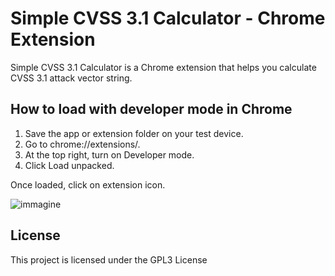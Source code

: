 # Simple CVSS 3.1 Calculator - Chrome Extension

Simple CVSS 3.1 Calculator is a Chrome extension that helps you calculate CVSS 3.1 attack vector string.



## How to load with developer mode in Chrome

1. Save the app or extension folder on your test device.
2. Go to chrome://extensions/.
3. At the top right, turn on Developer mode.
4. Click Load unpacked.


Once loaded, click on extension icon.


![immagine](https://github.com/jackkongjr/simple_cvss_calculator_chrome_extension/assets/36534362/b6d81106-80c5-462b-a7e0-6fd94ae2b7b2)


## License

This project is licensed under the GPL3 License

